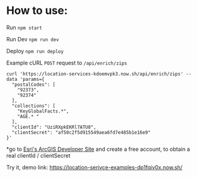 # How to use:

Run
``` npm start ```

Run Dev
``` npm run dev ```

Deploy
``` npm run deploy ```


Example cURL ``` POST ``` request  to ``` /api/enrich/zips ```
```
curl 'https://location-services-kdoemvpk3.now.sh/api/enrich/zips' --data 'params={
  "postalCodes": [
    "92373",
    "92374"
  ],
  "collections": [
    "KeyGlobalFacts.*",
    "AGE.* "
  ],
  "clientId": "UziRXpkEKRl7ATU8",
  "clientSecret": "af50c2f5d915549aea6fd7e485b1e16e9"
}'

```

*go to [Esri's ArcGIS Developer Site](https://developers.arcgis.com/) and create a free account, to obtain a real clientId / clientSecret 

Try it, demo link:
https://location-serivce-examples-dp1fqiv0x.now.sh/